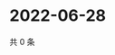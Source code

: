 # 2022-06-28

共 0 条

<!-- BEGIN WEIBO -->
<!-- 最后更新时间 Tue Jun 28 2022 17:15:11 GMT+0800 (China Standard Time) -->

<!-- END WEIBO -->
